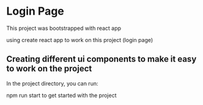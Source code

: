# Login Page

This project was bootstrapped with react app

using create react app to work on this project (login page)

## Creating different ui components to make it easy to work on the project

In the project directory, you can run:

npm run start to get started with the project

